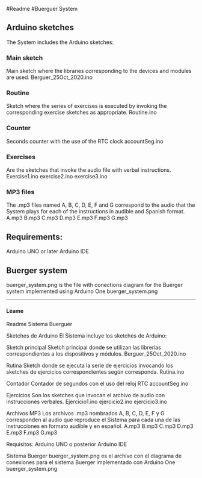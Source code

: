 #Readme
#Buerguer System

## Arduino sketches
The System includes the Arduino sketches:

### Main sketch
Main sketch where the libraries corresponding to the devices and modules are used.
Berguer_25Oct_2020.ino

### Routine
Sketch where the series of exercises is executed by invoking the corresponding exercise sketches as appropriate. 
Routine.ino

### Counter
Seconds counter with the use of the RTC clock
accountSeg.ino

### Exercises
Are the sketches that invoke the audio file with verbal instructions.
Exercise1.ino
exercise2.ino
exercise3.ino 
 
### MP3 files
The .mp3 files named A, B, C, D, E, F and G correspond to the audio that the System plays for each of the instructions in audible and Spanish format.
A.mp3
B.mp3
C.mp3
D.mp3
E.mp3
F.mp3
G.mp3
 
## Requirements:
Arduino UNO or later
Arduino IDE

## Buerger system
buerger_system.png is the file with conections diagram for the Buerger system implemented using Arduino One
buerger_system.png


----------------------------
#### Léame

Readme
Sistema Buerguer

Sketches de Arduino
El Sistema incluye los sketches de Arduino:

Sketch principal
Sketch principal donde se utilizan las librerías correspondientes a los dispositivos y módulos.
Berguer_25Oct_2020.ino

Rutina
Sketch donde se ejecuta la serie de ejercicios invocando los sketches de ejercicios correspondientes según corresponda.
Rutina.ino

Contador
Contador de segundos con el uso del reloj RTC
accountSeg.ino

Ejercicios
Son los sketches que invocan el archivo de audio con instrucciones verbales.
Ejercicio1.ino
ejercicio2.ino
ejercicio3.ino

Archivos MP3
Los archivos .mp3 nombrados A, B, C, D, E, F y G corresponden al audio que reproduce el Sistema para cada una de las instrucciones en formato audible y en español.
A.mp3
B.mp3
C.mp3
D.mp3
E.mp3
F.mp3
G.mp3

Requisitos:
Arduino UNO o posterior
Arduino IDE

Sistema Buerger
buerger_system.png es el archivo con el diagrama de conexiones para el sistema Buerger implementado con Arduino One
buerger_system.png